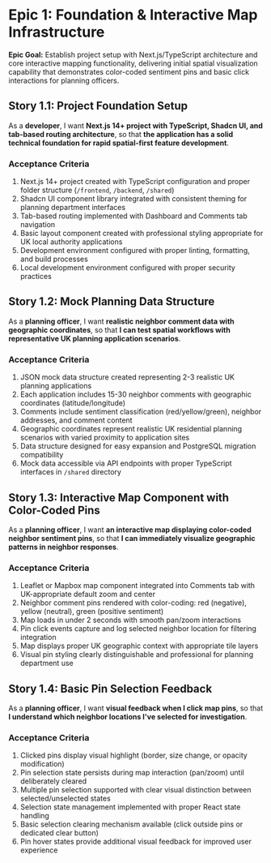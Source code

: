 # Epic 1: Foundation & Interactive Map Infrastructure

**Epic Goal:** Establish project setup with Next.js/TypeScript architecture and core interactive mapping functionality, delivering initial spatial visualization capability that demonstrates color-coded sentiment pins and basic click interactions for planning officers.

## Story 1.1: Project Foundation Setup

As a **developer**,
I want **Next.js 14+ project with TypeScript, Shadcn UI, and tab-based routing architecture**,
so that **the application has a solid technical foundation for rapid spatial-first feature development**.

### Acceptance Criteria
1. Next.js 14+ project created with TypeScript configuration and proper folder structure (`/frontend`, `/backend`, `/shared`)
2. Shadcn UI component library integrated with consistent theming for planning department interfaces
3. Tab-based routing implemented with Dashboard and Comments tab navigation
4. Basic layout component created with professional styling appropriate for UK local authority applications
5. Development environment configured with proper linting, formatting, and build processes
6. Local development environment configured with proper security practices

## Story 1.2: Mock Planning Data Structure

As a **planning officer**,
I want **realistic neighbor comment data with geographic coordinates**,
so that **I can test spatial workflows with representative UK planning application scenarios**.

### Acceptance Criteria
1. JSON mock data structure created representing 2-3 realistic UK planning applications
2. Each application includes 15-30 neighbor comments with geographic coordinates (latitude/longitude)
3. Comments include sentiment classification (red/yellow/green), neighbor addresses, and comment content
4. Geographic coordinates represent realistic UK residential planning scenarios with varied proximity to application sites
5. Data structure designed for easy expansion and PostgreSQL migration compatibility
6. Mock data accessible via API endpoints with proper TypeScript interfaces in `/shared` directory

## Story 1.3: Interactive Map Component with Color-Coded Pins

As a **planning officer**,
I want **an interactive map displaying color-coded neighbor sentiment pins**,
so that **I can immediately visualize geographic patterns in neighbor responses**.

### Acceptance Criteria
1. Leaflet or Mapbox map component integrated into Comments tab with UK-appropriate default zoom and center
2. Neighbor comment pins rendered with color-coding: red (negative), yellow (neutral), green (positive sentiment)
3. Map loads in under 2 seconds with smooth pan/zoom interactions
4. Pin click events capture and log selected neighbor location for filtering integration
5. Map displays proper UK geographic context with appropriate tile layers
6. Visual pin styling clearly distinguishable and professional for planning department use

## Story 1.4: Basic Pin Selection Feedback

As a **planning officer**,
I want **visual feedback when I click map pins**,
so that **I understand which neighbor locations I've selected for investigation**.

### Acceptance Criteria
1. Clicked pins display visual highlight (border, size change, or opacity modification)
2. Pin selection state persists during map interaction (pan/zoom) until deliberately cleared
3. Multiple pin selection supported with clear visual distinction between selected/unselected states
4. Selection state management implemented with proper React state handling
5. Basic selection clearing mechanism available (click outside pins or dedicated clear button)
6. Pin hover states provide additional visual feedback for improved user experience
